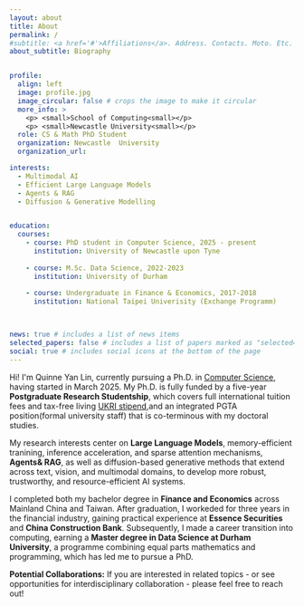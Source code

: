 ```yaml
---
layout: about
title: About
permalink: /
#subtitle: <a href='#'>Affiliations</a>. Address. Contacts. Moto. Etc.
about_subtitle: Biography


profile:
  align: left
  image: profile.jpg
  image_circular: false # crops the image to make it circular
  more_info: >
    <p> <small>School of Computing<small></p>
    <p> <small>Newcastle University<small></p>
  role: CS & Math PhD Student
  organization: Newcastle  University  
  organization_url:  

interests:
  - Multimodal AI
  - Efficient Large Language Models
  - Agents & RAG
  - Diffusion & Generative Modelling


education:
  courses:
    - course: PhD student in Computer Science, 2025 - present
      institution: University of Newcastle upon Tyne
    
    - course: M.Sc. Data Science, 2022-2023
      institution: University of Durham
   
    - course: Undergraduate in Finance & Economics, 2017-2018
      institution: National Taipei Univerisity (Exchange Programm)
    


news: true # includes a list of news items
selected_papers: false # includes a list of papers marked as "selected={true}"
social: true # includes social icons at the bottom of the page
---
```


Hi! I'm Quinne Yan Lin, currently pursuing a Ph.D. in [Computer Science](https://www.ncl.ac.uk/computing/), having started in March 2025. My Ph.D. is fully funded by a five-year **Postgraduate Research Studentship**, which covers full international tuition fees and tax-free living [UKRI stipend](https://www.ukri.org/news/ukri-is-increasing-phd-stipends-and-improving-student-support/),and an integrated PGTA position(formal university staff) that is co-terminous with my doctoral studies.

My research interests center on **Large Language Models**,  memory-efficient tranining, inference acceleration, and sparse attention mechanisms, **Agents& RAG**, as well as diffusion-based generative methods that extend across text, vision, and multimodal domains, to develop more robust, trustworthy, and resource-efficient AI systems.

I completed both my bachelor degree in **Finance and Economics** across Mainland China and Taiwan. After graduation, I workeded for three years in the financial industry, gaining practical experience at **Essence Securities** and **China Construction Bank**. Subsequently, I made a career transition into computing, earning a **Master degree in Data Science at Durham University**, a programme combining equal parts mathematics and programming, which has led me to pursue a PhD.


**Potential Collaborations:** If you are interested in related topics - or see opportunities for interdisciplinary collaboration - please feel free to reach out!

&nbsp;
&nbsp;





